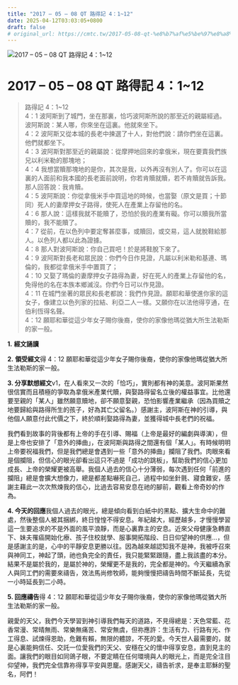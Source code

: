 ```yaml
---
title: "2017 – 05 – 08 QT 路得記 4：1~12"
date: 2025-04-12T03:03:05+0800
draft: false
# original_url: https://cmtc.tw/2017-05-08-qt-%e8%b7%af%e5%be%97%e8%a8%98-4%ef%bc%9a112
---
```


![2017 – 05 – 08 QT 路得記 4：1~12](/images/qt.jpg   "2017 – 05 – 08 QT 路得記 4：1~12")

# 2017 – 05 – 08 QT 路得記 4：1~12

> 路得記 4：1~12  
> 4：1 波阿斯到了城門，坐在那裏，恰巧波阿斯所說的那至近的親屬經過。波阿斯說：某人哪，你來坐在這裏。他就來坐下。  
> 4：2 波阿斯又從本城的長老中揀選了十人，對他們說：請你們坐在這裏。他們就都坐下。  
> 4：3 波阿斯對那至近的親屬說：從摩押地回來的拿俄米，現在要賣我們族兄以利米勒的那塊地；  
> 4：4 我想當贖那塊地的是你，其次是我，以外再沒有別人了。你可以在這裏的人面前和我本國的長老面前說明，你若肯贖就贖，若不肯贖就告訴我。那人回答說：我肯贖。  
> 4：5 波阿斯說：你從拿俄米手中買這地的時候，也當娶（原文是買；十節同）死人的妻摩押女子路得，使死人在產業上存留他的名。  
> 4：6 那人說：這樣我就不能贖了，恐怕於我的產業有礙。你可以贖我所當贖的，我不能贖了。  
> 4：7 從前，在以色列中要定奪甚麼事，或贖回，或交易，這人就脫鞋給那人。以色列人都以此為證據。  
> 4：8 那人對波阿斯說：你自己買吧！於是將鞋脫下來了。  
> 4：9 波阿斯對長老和眾民說：你們今日作見證，凡屬以利米勒和基連、瑪倫的，我都從拿俄米手中置買了；  
> 4：10 又娶了瑪倫的妻摩押女子路得為妻，好在死人的產業上存留他的名，免得他的名在本族本鄉滅沒。你們今日可以作見證。  
> 4：11 在城門坐著的眾民和長老都說：我們作見證。願耶和華使進你家的這女子，像建立以色列家的拉結、利亞二人一樣。又願你在以法他得亨通，在伯利恆得名聲。  
> 4：12 願耶和華從這少年女子賜你後裔，使你的家像他瑪從猶大所生法勒斯的家一般。

**1.** **經文誦讀**

**2.** **領受經文**得 4：12 願耶和華從這少年女子賜你後裔，使你的家像他瑪從猶大所生法勒斯的家一般。

**3. 分享默想經文**v1，在人看來又一次的「恰巧」，實則都有神的美意。波阿斯果然很信實而且積極的爭取為拿俄米產業代贖，與娶路得留名立後的權益事宜。比他還要至親的「某人」雖然願意贖地，卻不願意娶親，恐怕影響產業繼承（因為買贖之地要歸給與路得所生的孩子，好為其亡父留名。）感謝主，波阿斯在神的引導，與他個人願意付此代價之下，終於順利娶路得為妻，並獲得城中長老們的祝福。

我們看到故事的背後都有上帝的手在引導、賜福（上帝是最好的編劇與導演），但是上帝也安排了「意外的挿曲」，在波阿斯與路得之間還有個「某人」。有時候明明上帝要祝福我們，但是我們總是會遇到一些「意外的挿曲」攔阻了我們。肉眼來看是個攔阻，但信心的眼光卻看出這只不過是「成功的跳板」，幫助我們的信心更加成長、上帝的榮耀更被高舉。我個人過去的信心十分薄弱，每次遇到任何「前進的攔阻」總是會擴大想像力，總是都差點嚇死自己，過程中如坐針氈、寢食難安，感謝主藉此一次次熬煉我的信心，比過去容易安息在祂的腳前，觀看上帝奇妙的作為。

**4. 今天的回應**我個人過去的眼光，總是傾向看到白紙中的黑點、擴大生命中的難處，然後整個人被其捆綁，終日惶惶不得安息。年紀越大，經歷越多，才慢慢學習這一生要追求的不是外面的風平浪靜，而是心裏靠主的安息。近來父母健康急轉直下、妹夫罹癌開始化療、孩子住校就學、服事開拓階段、日日仰望神的供應…，但是感謝主的是，心中的平靜安息更勝以往。因為越來越認知我不是神，我被呼召來與神同工，神起了頭，祂也負完全的責任，我只能緊緊跟隨，盡上我該盡的本分。結果不是屬於我的，是屬於神的，榮耀更不是我的，完全都是神的。今天繼續為家人與同工們的需要來禱告，效法馬尚修牧師，能夠慢慢把禱告時間不斷延長，先從一小時延長到二小時。

**5. 回應禱告**得 4：12 願耶和華從這少年女子賜你後裔，使你的家像他瑪從猶大所生法勒斯的家一般。

親愛的天父，我們今天學習到神引導我們每天的道路，不見得總是：天色常藍、花香常漫、常晴無雨、常樂無痛苦、常安無虞，但祢應許：生活有力、行路有光、作工得息、試煉得恩助，危難有賴，無限的體諒，不死的愛。今天世人最需要的，就是心裏能夠信任、交託一位愛我們的天父、安穩在父的懷中得享安息，直到見主的面。讓我們的眼目如同鴿子眼，不要定睛在任何環境與人的眼光上，而是完全注目仰望神，我們完全信靠祢得享平安與恩竉。感謝天父，禱告祈求，是奉主耶穌的聖名，阿們！